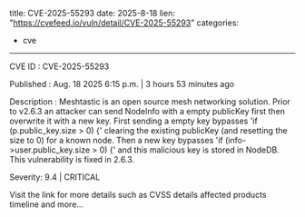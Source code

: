  
title: CVE-2025-55293
date: 2025-8-18
lien: "https://cvefeed.io/vuln/detail/CVE-2025-55293"
categories:
  - cve
---

CVE ID : CVE-2025-55293

Published :  Aug. 18
2025
6:15 p.m. | 3 hours
53 minutes ago

Description : Meshtastic is an open source mesh networking solution. Prior to v2.6.3
an attacker can send NodeInfo with a empty publicKey first
then overwrite it with a new key. First sending a empty key bypasses 'if (p.public_key.size > 0) {'
clearing the existing publicKey (and resetting the size to 0) for a known node. Then a new key bypasses 'if (info->user.public_key.size > 0) {'
and this malicious key is stored in NodeDB. This vulnerability is fixed in 2.6.3.

Severity: 9.4 | CRITICAL

Visit the link for more details
such as CVSS details
affected products
timeline
and more...
